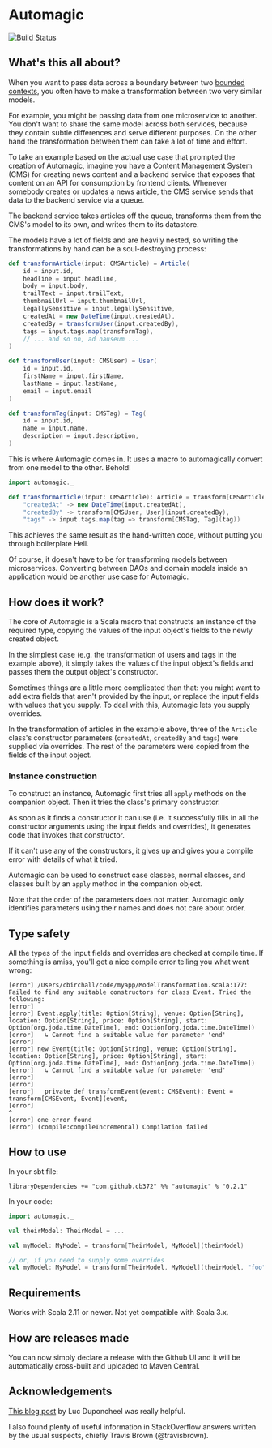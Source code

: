 # Automagic

[![Build Status](https://travis-ci.org/cb372/automagic.png?branch=master)](https://travis-ci.org/cb372/automagic)

## What's this all about?

When you want to pass data across a boundary between two [bounded contexts](http://martinfowler.com/bliki/BoundedContext.html), you often have to make a transformation between two very similar models. 

For example, you might be passing data from one microservice to another. You don't want to share the same model across both services, because they contain subtle differences and serve different purposes. On the other hand the transformation between them can take a lot of time and effort.

To take an example based on the actual use case that prompted the creation of Automagic, imagine you have a Content Management System (CMS) for creating news content and a backend service that exposes that content on an API for consumption by frontend clients. Whenever somebody creates or updates a news article, the CMS service sends that data to the backend service via a queue.

The backend service takes articles off the queue, transforms them from the CMS's model to its own, and writes them to its datastore.

The models have a lot of fields and are heavily nested, so writing the transformations by hand can be a soul-destroying process:

```scala
def transformArticle(input: CMSArticle) = Article(
    id = input.id,
    headline = input.headline,
    body = input.body,
    trailText = input.trailText,
    thumbnailUrl = input.thumbnailUrl,
    legallySensitive = input.legallySensitive,
    createdAt = new DateTime(input.createdAt),
    createdBy = transformUser(input.createdBy),
    tags = input.tags.map(transformTag),
    // ... and so on, ad nauseum ...
)

def transformUser(input: CMSUser) = User(
    id = input.id,
    firstName = input.firstName,
    lastName = input.lastName,
    email = input.email
)

def transformTag(input: CMSTag) = Tag(
    id = input.id,
    name = input.name,
    description = input.description,
)
```

This is where Automagic comes in. It uses a macro to automagically convert from one model to the other. Behold!

```scala
import automagic._

def transformArticle(input: CMSArticle): Article = transform[CMSArticle, Article](input,
    "createdAt" -> new DateTime(input.createdAt),
    "createdBy" -> transform[CMSUser, User](input.createdBy),
    "tags" -> input.tags.map(tag => transform[CMSTag, Tag](tag))
```

This achieves the same result as the hand-written code, without putting you through boilerplate Hell.

Of course, it doesn't have to be for transforming models between microservices. Converting between DAOs and domain models inside an application would be another use case for Automagic.

## How does it work?

The core of Automagic is a Scala macro that constructs an instance of the required type, copying the values of the input object's fields to the newly created object.

In the simplest case (e.g. the transformation of users and tags in the example above), it simply takes the values of the input object's fields and passes them the output object's constructor.

Sometimes things are a little more complicated than that: you might want to add extra fields that aren't provided by the input, or replace the input fields with values that you supply. To deal with this, Automagic lets you supply overrides.

In the transformation of articles in the example above, three of the `Article` class's constructor parameters (`createdAt`, `createdBy` and `tags`) were supplied via overrides. The rest of the parameters were copied from the fields of the input object.

### Instance construction

To construct an instance, Automagic first tries all `apply` methods on the companion object. Then it tries the class's primary constructor.

As soon as it finds a constructor it can use (i.e. it successfully fills in all the constructor arguments using the input fields and overrides), it generates code that invokes that constructor.

If it can't use any of the constructors, it gives up and gives you a compile error with details of what it tried.

Automagic can be used to construct case classes, normal classes, and classes built by an `apply` method in the companion object.

Note that the order of the parameters does not matter. Automagic only identifies parameters using their names and does not care about order.

## Type safety

All the types of the input fields and overrides are checked at compile time. If something is amiss, you'll get a nice compile error telling you what went wrong:

```
[error] /Users/cbirchall/code/myapp/ModelTransformation.scala:177: Failed to find any suitable constructors for class Event. Tried the following:
[error]
[error] Event.apply(title: Option[String], venue: Option[String], location: Option[String], price: Option[String], start: Option[org.joda.time.DateTime], end: Option[org.joda.time.DateTime])
[error]   ↳ Cannot find a suitable value for parameter 'end'
[error]
[error] new Event(title: Option[String], venue: Option[String], location: Option[String], price: Option[String], start: Option[org.joda.time.DateTime], end: Option[org.joda.time.DateTime])
[error]   ↳ Cannot find a suitable value for parameter 'end'
[error]
[error]
[error]   private def transformEvent(event: CMSEvent): Event = transform[CMSEvent, Event](event,
[error]                                                                                  ^
[error] one error found
[error] (compile:compileIncremental) Compilation failed
```

## How to use

In your sbt file:

```
libraryDependencies += "com.github.cb372" %% "automagic" % "0.2.1"
```

In your code:

```scala
import automagic._

val theirModel: TheirModel = ...

val myModel: MyModel = transform[TheirModel, MyModel](theirModel)

// or, if you need to supply some overrides
val myModel: MyModel = transform[TheirModel, MyModel](theirModel, "foo" -> 123, "bar" -> "baz")
```

## Requirements

Works with Scala 2.11 or newer. Not yet compatible with Scala 3.x.

## How are releases made

You can now simply declare a release with the Github UI and it will be automatically cross-built and uploaded to Maven Central.

## Acknowledgements

[This blog post](http://www.strongtyped.io/blog/2014/05/23/case-class-related-macros/) by Luc Duponcheel was really helpful.

I also found plenty of useful information in StackOverflow answers written by the usual suspects, chiefly Travis Brown (@travisbrown).
